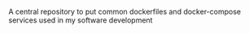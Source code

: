 
A central repository to put common dockerfiles and docker-compose services used in my software development